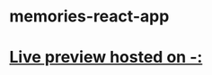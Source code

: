 # memories-react-app
<h1> <a href="https://app-memories3.netlify.app/">Live preview hosted on -:</a></h1>
